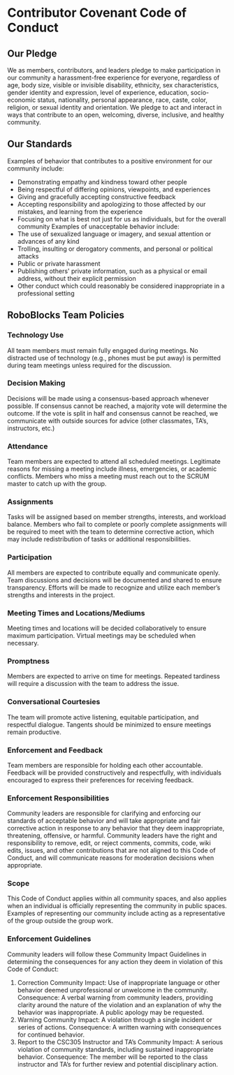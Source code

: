 # Contributor Covenant Code of Conduct
## Our Pledge
We as members, contributors, and leaders pledge to make participation in our community a harassment-free experience for everyone, regardless of age, body size, visible or invisible disability, ethnicity, sex characteristics, gender identity and expression, level of experience, education, socio-economic status, nationality, personal appearance, race, caste, color, religion, or sexual identity and orientation.
We pledge to act and interact in ways that contribute to an open, welcoming, diverse, inclusive, and healthy community.
## Our Standards
Examples of behavior that contributes to a positive environment for our community include:
- Demonstrating empathy and kindness toward other people
- Being respectful of differing opinions, viewpoints, and experiences
- Giving and gracefully accepting constructive feedback
- Accepting responsibility and apologizing to those affected by our mistakes, and learning from the experience
- Focusing on what is best not just for us as individuals, but for the overall community
Examples of unacceptable behavior include:
- The use of sexualized language or imagery, and sexual attention or advances of any kind
- Trolling, insulting or derogatory comments, and personal or political attacks
- Public or private harassment
- Publishing others' private information, such as a physical or email address, without their explicit permission
- Other conduct which could reasonably be considered inappropriate in a professional setting
## RoboBlocks Team Policies
### Technology Use
All team members must remain fully engaged during meetings. No distracted use of technology (e.g., phones must be put away) is permitted during team meetings unless required for the discussion.
### Decision Making
Decisions will be made using a consensus-based approach whenever possible. If consensus cannot be reached, a majority vote will determine the outcome. If the vote is split in half and consensus cannot be reached, we communicate with outside sources for advice (other classmates, TA’s, instructors, etc.)
### Attendance
Team members are expected to attend all scheduled meetings. Legitimate reasons for missing a meeting include illness, emergencies, or academic conflicts. Members who miss a meeting must reach out to the SCRUM master to catch up with the group.
### Assignments
Tasks will be assigned based on member strengths, interests, and workload balance. Members who fail to complete or poorly complete assignments will be required to meet with the team to determine corrective action, which may include redistribution of tasks or additional responsibilities.
### Participation
All members are expected to contribute equally and communicate openly. Team discussions and decisions will be documented and shared to ensure transparency. Efforts will be made to recognize and utilize each member’s strengths and interests in the project.
### Meeting Times and Locations/Mediums
Meeting times and locations will be decided collaboratively to ensure maximum participation. Virtual meetings may be scheduled when necessary.
### Promptness
Members are expected to arrive on time for meetings. Repeated tardiness will require a discussion with the team to address the issue.
### Conversational Courtesies
The team will promote active listening, equitable participation, and respectful dialogue. Tangents should be minimized to ensure meetings remain productive.
### Enforcement and Feedback
Team members are responsible for holding each other accountable. Feedback will be provided constructively and respectfully, with individuals encouraged to express their preferences for receiving feedback.
### Enforcement Responsibilities
Community leaders are responsible for clarifying and enforcing our standards of acceptable behavior and will take appropriate and fair corrective action in response to any behavior that they deem inappropriate, threatening, offensive, or harmful.
Community leaders have the right and responsibility to remove, edit, or reject comments, commits, code, wiki edits, issues, and other contributions that are not aligned to this Code of Conduct, and will communicate reasons for moderation decisions when appropriate.
### Scope
This Code of Conduct applies within all community spaces, and also applies when an individual is officially representing the community in public spaces. Examples of representing our community include acting as a representative of the group outside the group work.
### Enforcement Guidelines
Community leaders will follow these Community Impact Guidelines in determining the consequences for any action they deem in violation of this Code of Conduct:
1. Correction
Community Impact: Use of inappropriate language or other behavior deemed unprofessional or unwelcome in the community.
Consequence: A verbal warning from community leaders, providing clarity around the nature of the violation and an explanation of why the behavior was inappropriate. A public apology may be requested.
2. Warning
Community Impact: A violation through a single incident or series of actions.
Consequence: A written warning with consequences for continued behavior. 
3. Report to the CSC305 Instructor and TA’s
Community Impact: A serious violation of community standards, including sustained inappropriate behavior.
Consequence: The member will be reported to the class instructor and TA’s for further review and potential disciplinary action.

